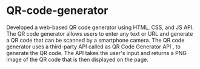 # QR-code-generator
Developed a web-based QR code generator using HTML, CSS, and JS API. 
The QR code generator allows users to enter any text or URL and generate a QR code that can be scanned by a smartphone camera. 
The QR code generator uses a third-party API called as QR Code Generator API , to generate the QR code.
The API takes the user's input and returns a PNG image of the QR code that is then displayed on the page.
